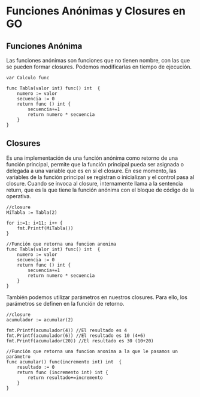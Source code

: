# Funciones Anónimas y Closures en GO

## Funciones Anónima
Las funciones anónimas son funciones que no tienen nombre, con las que se pueden formar closures. Podemos modificarlas en tiempo de ejecución.

```var Calculo func```

```
func Tabla(valor int) func() int  {
	numero := valor
	secuencia := 0
	return func () int {
		secuencia+=1
		return numero * secuencia
	}
}
```

## Closures
Es una implementación de una función anónima como retorno de una función principal, permite que la función principal pueda ser asignada o delegada a una variable que es en sí el closure. En ese momento, las variables de la función principal se registran o inicializan y el control pasa al closure.
Cuando se invoca al closure, internamente llama a la sentencia return, que es la que tiene la función anónima con el bloque de código de la operativa.
```
//closure
MiTabla := Tabla(2)

for i:=1; i<11; i++ {
	fmt.Printf(MiTabla())
}

//Función que retorna una funcion anonima
func Tabla(valor int) func() int  {
	numero := valor
	secuencia := 0
	return func () int {
		secuencia+=1
		return numero * secuencia
	}
}
```
También podemos utilizar parámetros en nuestros closures. Para ello, los parámetros se definen en la función de retorno.
```
//closure
acumulador := acumular(2)

fmt.Printf(acumulador(4)) //El resultado es 4
fmt.Printf(acumulador(6)) //El resultado es 10 (4+6)
fmt.Printf(acumulador(20)) //El resultado es 30 (10+20)

//Función que retorna una funcion anonima a la que le pasamos un parámetro
func acumular() func(incremento int) int  {
	resultado := 0
	return func (incremento int) int {
		return resultado+=incremento
	}
}
```
